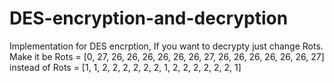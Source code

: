 # DES-encryption-and-decryption
Implementation for DES encrption, If you want to decrypty just change Rots.
Make it be
Rots = [0, 27, 26, 26, 26, 26, 26, 26, 27, 26, 26, 26, 26, 26, 26, 27]
instead of
Rots = [1, 1, 2, 2, 2, 2, 2, 2, 1, 2, 2, 2, 2, 2, 2, 1]
